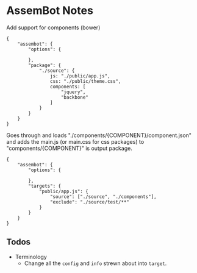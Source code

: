 # AssemBot Notes

Add support for components (bower)

```
{
	"assembot": {
		"options": {

		},
		"package": {
			"./source": {
				js: "./public/app.js",
				css: "./public/theme.css",
				components: [
					"jquery",
					"backbone"
				]
			}
		}
	}
}
```

Goes through and loads "./components/{COMPONENT}/component.json" and adds the
main.js (or main.css for css packages) to "components/{COMPONENT}" is output
package.

```
{
	"assembot": {
		"options": {

		},
		"targets": {
			"public/app.js": {
				"source": ["./source", "./components"],
				"exclude": "./source/test/**"
			}
		}
	}
}
```

## Todos

- Terminology
	- Change all the `config` and `info` strewn about into `target`.

